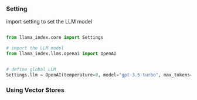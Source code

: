 ### Setting
import setting to set the LLM model


```python

from llama_index.core import Settings

# import the LLM model
from llama_index.llms.openai import OpenAI


# define global LLM
Settings.llm = OpenAI(temperature=0, model="gpt-3.5-turbo", max_tokens=512)

```


### Using Vector Stores

